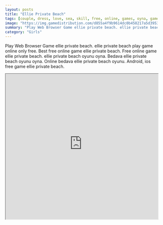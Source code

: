 ```yaml
---
layout: posts
title: "Ellie Private Beach"
tags: [couple, dress, love, sea, skill, free, online, games, oyna, game, free, games, play, play, games]
image: "https://img.gamedistribution.com/d855a4f9b9614dc0b458217a5d395336.jpg"
summary: "Play Web Browser Game ellie private beach. ellie private beach play game online only free. Best free online game ellie private beach. Free online game ellie private beach. ellie private beach oyunu oyna. Bedava ellie private beach oyunu oyna. Online bedava ellie private beach oyunu. Android, ios free game ellie private beach."
category: "Girls"
---
```


Play Web Browser Game ellie private beach. ellie private beach play game online only free. Best free online game ellie private beach. Free online game ellie private beach. ellie private beach oyunu oyna. Bedava ellie private beach oyunu oyna. Online bedava ellie private beach oyunu. Android, ios free game ellie private beach.

<iframe width="100%" height="480px;" src="https://html5.gamedistribution.com/d855a4f9b9614dc0b458217a5d395336/"></iframe>